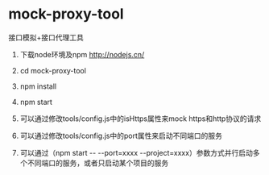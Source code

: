# mock-proxy-tool
接口模拟+接口代理工具

1. 下载node环境及npm
http://nodejs.cn/

2. cd mock-proxy-tool

3. npm install

4. npm start

5. 可以通过修改tools/config.js中的isHttps属性来mock https和http协议的请求

6. 可以通过修改tools/config.js中的port属性来启动不同端口的服务

7. 可以通过（npm start -- --port=xxxx --project=xxxx）参数方式并行启动多个不同端口的服务，或者只启动某个项目的服务